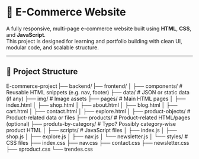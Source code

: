 # 🛒 E-Commerce Website

A fully responsive, multi-page e-commerce website built using **HTML**, **CSS**, and **JavaScript**.  
This project is designed for learning and portfolio building with clean UI, modular code, and scalable structure.

---

## 📂 Project Structure

E-commerce-project
|── backend/
|── frontend/
    │
    ├── components/ # Reusable HTML snippets (e.g. nav, footer)
    ├── data/ # JSON or static data (if any)
    ├── img/ # Image assets
    ├── pages/ # Main HTML pages
    │ ├── index.html
    │ ├── shop.html
    │ ├── about.html
    │ ├── blog.html
    │ ├── cart.html
    │ ├── contact.html
    │ ├── explore.html
    │
    ├── product-objects/ # Product-related data or files
    ├── products/ # Product-related HTML/pages (optional)
    ├── produts-by-category/ # Typo? Possibly category-wise product HTML
    │
    ├── scripts/ # JavaScript files
    │ ├── index.js
    │ ├── shop.js
    │ ├── explore.js
    │ ├── nav.js
    │ └── newsletter.js
    │
    └── styles/ # CSS files
    ├── index.css
    ├── nav.css
    ├── contact.css
    ├── newsletter.css
    ├── sproduct.css
    └── trendes.css


